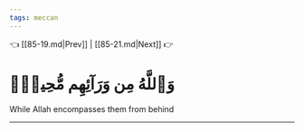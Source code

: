 ```yaml
---
tags: meccan
---
```


👈 [[85-19.md|Prev]] | [[85-21.md|Next]] 👉

# وَٱللَّهُ مِن وَرَآئِهِم مُّحِيطُۢ

While Allah encompasses them from behind

---

